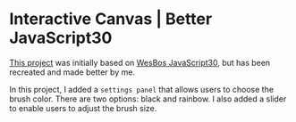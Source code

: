 # Interactive Canvas | Better JavaScript30

[This project](https://ivanajeo.github.io/better-javascript30/08_InteractiveCanvas/) was initially based on [WesBos JavaScript30](https://javascript30.com/), but has been recreated and made better by me.

In this project, I added a `settings panel` that allows users to choose the brush color. There are two options: black and rainbow. I also added a slider to enable users to adjust the brush size.